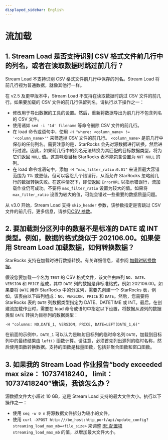 ```yaml
---
displayed_sidebar: English
---
```


# 流加载

## 1. Stream Load 是否支持识别 CSV 格式文件前几行中的列名，或者在读取数据时跳过前几行？

Stream Load 不支持识别 CSV 格式文件前几行中保存的列名。Stream Load 将前几行视为普通数据，就像其他行一样。

在 v2.5 及更早版本中，Stream Load 不支持在读取数据时跳过 CSV 文件的前几行。如果要加载的 CSV 文件的前几行保留列名，请执行以下操作之一：

- 修改用于导出数据的工具的设置。然后，重新将数据导出为前几行不包含列名的 CSV 文件。
- 使用诸如 `sed -i '1d' filename` 等命令删除 CSV 文件的前几行。
- 在 load 命令或语句中，使用 `-H "where: <column_name> != '<column_name>'"` 来筛选掉 CSV 文件的前几行。 `<column_name>` 是前几行中保存的任何列名。需要注意的是，StarRocks 会先对源数据进行转换，然后进行过滤。因此，如果前几行中的列名无法转换为其匹配的目标数据类型，将为它们返回 `NULL` 值。这意味着目标 StarRocks 表不能包含设置为 `NOT NULL` 的列。
- 在 load 命令或语句中，添加 `-H "max_filter_ratio:0.01"` 来设置最大容错范围为 1% 或更低，但可以容忍几个错误行，从而允许 StarRocks 忽略前几行的数据转换失败。在这种情况下，即使返回 `ErrorURL` 以指示错误行，流加载作业仍可成功。不要将 `max_filter_ratio` 设置为较大的值。如果将 `max_filter_ratio` 设置为较大的值，可能会错过一些重要的数据质量问题。

从 v3.0 开始，Stream Load 支持 `skip_header` 参数，该参数指定是否跳过 CSV 文件的前几行。更多信息，请参见[CSV 参数](../../sql-reference/sql-statements/data-manipulation/STREAM_LOAD.md#csv-parameters)。

## 2. 要加载到分区列中的数据不是标准的 DATE 或 INT 类型。例如，数据的格式类似于 202106.00。如果使用 Stream Load 加载数据，如何转换数据？

StarRocks 支持在加载时进行数据转换。有关详细信息，请参阅 [加载时转换数据](../../loading/Etl_in_loading.md)。

假设您要加载一个名为 `TEST` 的 CSV 格式文件，该文件由四列 `NO`、`DATE`、`VERSION` 和 `PRICE` 组成，其中 `DATE` 列的数据是非标准格式，例如 202106.00。如果要将 `DATE` 用作 StarRocks 中的分区列，需要先创建一个 StarRocks 表，例如，该表由以下四列组成：`NO`、`VERSION`、`PRICE` 和 `DATE`。然后，您需要将 StarRocks 表的 `DATE` 列数据类型指定为 DATE、DATETIME 或 INT。最后，在创建流加载作业时，需要在 load 命令或语句中指定以下设置，将数据从源列的数据类型 `DATE` 转换为目标列的数据类型：

```Plain
-H "columns: NO,DATE_1, VERSION, PRICE, DATE=LEFT(DATE_1,6)"
```

在前面的示例中，`DATE_1` 可以认为是映射目标列的临时命名列 `DATE`，加载到目标列中的最终结果由 `left()` 函数计算。请注意，必须首先列出源列的临时名称，然后使用函数转换数据。支持的函数是标量函数，包括非聚合函数和窗口函数。

## 3. 如果我的 Stream Load 作业报告“body exceeded max size： 10737418240， limit： 10737418240”错误，我该怎么办？

源数据文件大小超过 10 GB，这是 Stream Load 支持的最大文件大小。执行以下操作之一：

- 使用 `seq -w 0 n` 将源数据文件拆分为较小的文件。
- 使用 `curl -XPOST http:///be_host:http_port/api/update_config?streaming_load_max_mb=<file_size>` 来调整 [BE 配置项](../../administration/BE_configuration.md#configure-be-dynamic-parameters) `streaming_load_max_mb` 的值，以增加最大文件大小。
